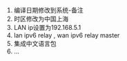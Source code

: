 1. 编译日期修改到系统-备注
2. 时区修改为中国上海
3. LAN ip设置为192.168.5.1
4. lan ipv6 relay , wan ipv6 relay master
5. 集成中文语言包
6. ...
